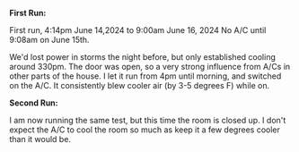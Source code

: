 **First Run:**

First run, 4:14pm June 14,2024 to 9:00am June 16, 2024 No A/C until 9:08am on June 15th. 

We'd lost power in storms the night before, but only established cooling around 330pm. The door was open, so a very strong influence from A/Cs in other parts of the house. I let it run from 4pm until morning, and switched on the A/C. It consistently blew cooler air (by 3-5 degrees F) while on.

**Second Run:**

I am now running the same test, but this time the room is closed up. I don't expect the A/C to cool the room so much as keep it a few degrees cooler than it would be.
